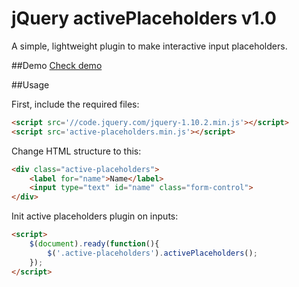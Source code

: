 # jQuery activePlaceholders v1.0
A simple, lightweight plugin to make interactive input placeholders.

##Demo 
[Check demo](https://sikhub.github.io/active-placeholders/)

##Usage

First, include the required files:
``` html
<script src='//code.jquery.com/jquery-1.10.2.min.js'></script>
<script src='active-placeholders.min.js'></script>
```

Change HTML structure to this:
``` html
<div class="active-placeholders">
	<label for="name">Name</label>
	<input type="text" id="name" class="form-control">
</div>
```

Init active placeholders plugin on inputs:
``` html
<script>
	$(document).ready(function(){			
		$('.active-placeholders').activePlaceholders();
	});
</script>
```
